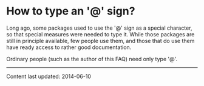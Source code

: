 # How to type an '@' sign?

Long ago, some packages used to use the '@' sign as a special
character, so that special measures were needed to type it.  While
those packages are still in principle available, few people use them,
and those that do use them have ready access to rather good
documentation.

Ordinary people (such as the author of this FAQ) need only type
'@'.


----

Content last updated: 2014-06-10
